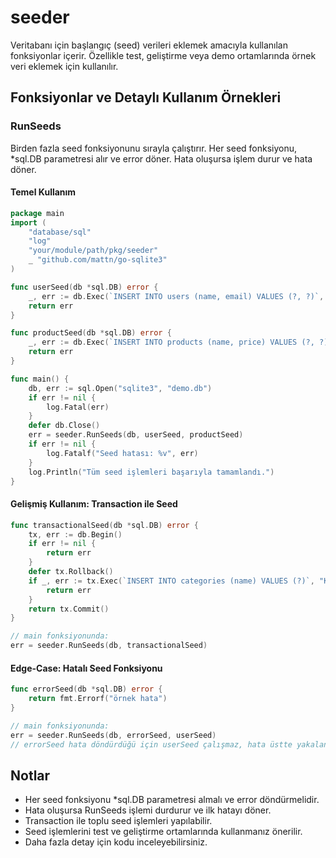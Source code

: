 # seeder

Veritabanı için başlangıç (seed) verileri eklemek amacıyla kullanılan fonksiyonlar içerir. Özellikle test, geliştirme veya demo ortamlarında örnek veri eklemek için kullanılır.

## Fonksiyonlar ve Detaylı Kullanım Örnekleri

### RunSeeds
Birden fazla seed fonksiyonunu sırayla çalıştırır. Her seed fonksiyonu, *sql.DB parametresi alır ve error döner. Hata oluşursa işlem durur ve hata döner.

#### Temel Kullanım

```go
package main
import (
    "database/sql"
    "log"
    "your/module/path/pkg/seeder"
    _ "github.com/mattn/go-sqlite3"
)

func userSeed(db *sql.DB) error {
    _, err := db.Exec(`INSERT INTO users (name, email) VALUES (?, ?)`, "Ali", "ali@example.com")
    return err
}

func productSeed(db *sql.DB) error {
    _, err := db.Exec(`INSERT INTO products (name, price) VALUES (?, ?)`, "Kalem", 10)
    return err
}

func main() {
    db, err := sql.Open("sqlite3", "demo.db")
    if err != nil {
        log.Fatal(err)
    }
    defer db.Close()
    err = seeder.RunSeeds(db, userSeed, productSeed)
    if err != nil {
        log.Fatalf("Seed hatası: %v", err)
    }
    log.Println("Tüm seed işlemleri başarıyla tamamlandı.")
}
```

#### Gelişmiş Kullanım: Transaction ile Seed

```go
func transactionalSeed(db *sql.DB) error {
    tx, err := db.Begin()
    if err != nil {
        return err
    }
    defer tx.Rollback()
    if _, err := tx.Exec(`INSERT INTO categories (name) VALUES (?)`, "Kırtasiye"); err != nil {
        return err
    }
    return tx.Commit()
}

// main fonksiyonunda:
err = seeder.RunSeeds(db, transactionalSeed)
```

#### Edge-Case: Hatalı Seed Fonksiyonu

```go
func errorSeed(db *sql.DB) error {
    return fmt.Errorf("örnek hata")
}

// main fonksiyonunda:
err = seeder.RunSeeds(db, errorSeed, userSeed)
// errorSeed hata döndürdüğü için userSeed çalışmaz, hata üstte yakalanır.
```

## Notlar
- Her seed fonksiyonu *sql.DB parametresi almalı ve error döndürmelidir.
- Hata oluşursa RunSeeds işlemi durdurur ve ilk hatayı döner.
- Transaction ile toplu seed işlemleri yapılabilir.
- Seed işlemlerini test ve geliştirme ortamlarında kullanmanız önerilir.
- Daha fazla detay için kodu inceleyebilirsiniz.
